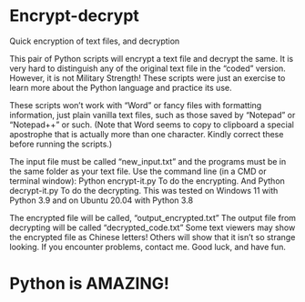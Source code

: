 # Encrypt-decrypt
Quick encryption of text files, and decryption

This pair of Python scripts will encrypt a text file and decrypt the same. It is very hard to distinguish any of the original text file in the “coded” version. However, it is not Military Strength! These scripts were just an exercise to learn more about the Python language and practice its use.

These scripts won’t work with “Word” or fancy files with formatting information, just plain vanilla text files, such as those saved by “Notepad” or “Notepad++” or such. (Note that Word seems to copy to clipboard a special apostrophe that is actually more than one character. Kindly correct these before running the scripts.)

The input file must be called “new_input.txt” and the programs must be in the same folder as your text file. Use the command line (in a CMD or terminal window):
Python encrypt-it.py
To do the encrypting. And
Python decrypt-it.py
To do the decrypting. This was tested on Windows 11 with Python 3.9 and on Ubuntu 20.04 with Python 3.8

The encrypted file will be called, “output_encrypted.txt” The output file from decrypting will be called “decrypted_code.txt”
Some text viewers may show the encrypted file as Chinese letters! Others will show that it isn’t so strange looking. If you encounter problems, contact me. Good luck, and have fun.

# Python is AMAZING!

